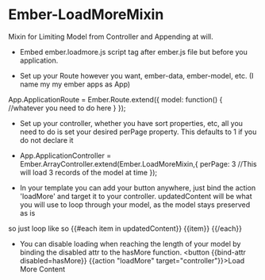 Ember-LoadMoreMixin
===================

Mixin for Limiting Model from Controller and Appending at will.

- Embed ember.loadmore.js script tag after ember.js file but before you application.

- Set up your Route however you want, ember-data, ember-model, etc. (I name my my ember apps as App)

App.ApplicationRoute = Ember.Route.extend({
  model: function() {
    //whatever you need to do here
  }
});

- Set up your controller, whether you have sort properties, etc, all you need to do is set your desired perPage property.
This defaults to 1 if you do not declare it

- App.ApplicationController = Ember.ArrayController.extend(Ember.LoadMoreMixin,{
  perPage: 3 //This will load 3 records of the model at time
});

- In your template you can add your button anywhere, just bind the action 'loadMore' and target it to your controller.
updatedContent will be what you will use to loop through your model, as the model stays preserved as is

so just loop like so
{{#each item in updatedContent}}
  {{item}}
{{/each}}

- You can disable loading when reaching the length of your model by binding the disabled attr to the hasMore function.
<button {{bind-attr disabled=hasMore}} {{action "loadMore" target="controller"}}>Load More Content</button>

